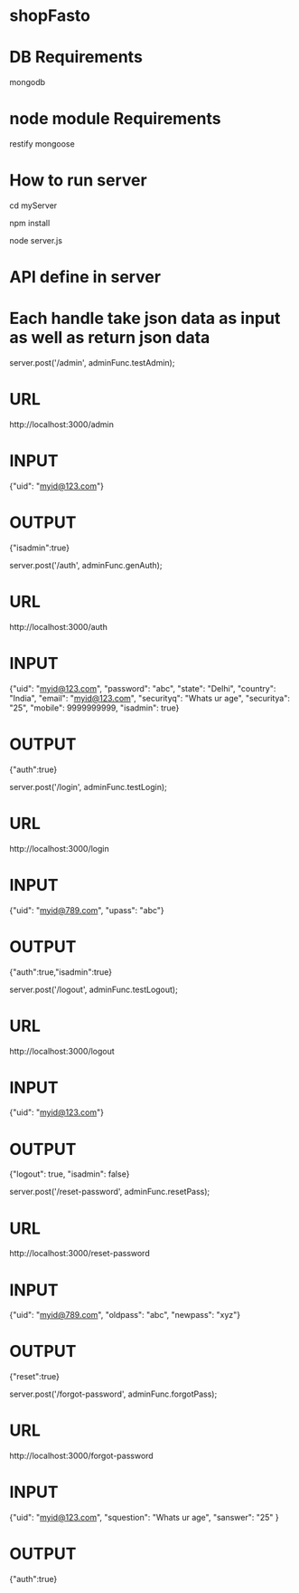 # shopFasto
# DB Requirements
mongodb

# node module Requirements
restify
mongoose

# How to run server
cd myServer

npm install

node server.js

# API define in server
# Each handle take json data as input as well as return json data

server.post('/admin', adminFunc.testAdmin);

# URL
http://localhost:3000/admin

# INPUT
{"uid": "myid@123.com"}

# OUTPUT
{"isadmin":true}

server.post('/auth', adminFunc.genAuth);

# URL
http://localhost:3000/auth

# INPUT
{"uid": "myid@123.com", "password": "abc", "state": "Delhi", "country": "India", "email": "myid@123.com", "securityq": "Whats ur age", "securitya": "25", "mobile": 9999999999, "isadmin": true}

# OUTPUT
{"auth":true}

server.post('/login', adminFunc.testLogin);

# URL
http://localhost:3000/login

# INPUT
{"uid": "myid@789.com", "upass": "abc"}

# OUTPUT
{"auth":true,"isadmin":true}

server.post('/logout', adminFunc.testLogout);

# URL
http://localhost:3000/logout

# INPUT
{"uid": "myid@123.com"}

# OUTPUT
{"logout": true, "isadmin": false}

server.post('/reset-password', adminFunc.resetPass);

# URL
http://localhost:3000/reset-password

# INPUT
{"uid": "myid@789.com", "oldpass": "abc", "newpass": "xyz"}

# OUTPUT
{"reset":true}

server.post('/forgot-password', adminFunc.forgotPass);

# URL
http://localhost:3000/forgot-password

# INPUT
{"uid": "myid@123.com", "squestion": "Whats ur age", "sanswer": "25" }

# OUTPUT
{"auth":true}
